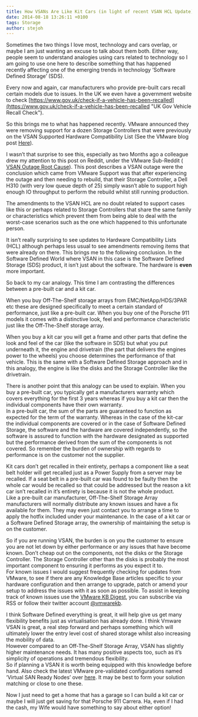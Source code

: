 ```yaml
---
title: How VSANs Are Like Kit Cars (in light of recent VSAN HCL Update)
date: 2014-08-18 13:26:11 +0100
tags: Storage
author: stejoh
---
```


Sometimes the two things I love most, technology and cars overlap, or maybe I am just wanting an excuse to talk about them both. Either way, people seem to understand analogies using cars related to technology so I am going to use one here to describe something that has happened recently affecting one of the emerging trends in technology ‘Software Defined Storage’ (SDS).

Every now and again, car manufacturers who provide pre-built cars recall certain models due to issues. In the UK we even have a government website to check [https://www.gov.uk/check-if-a-vehicle-has-been-recalled](https://www.gov.uk/check-if-a-vehicle-has-been-recalled "UK Gov Vehicle Recall Check").

So this brings me to what has happened recently. VMware announced they were removing support for a dozen Storage Controllers that were previously on the VSAN Supported Hardware Compatibility List (See the VMware blog post [Here](http://blogs.vmware.com/kb/2014/08/alert-storage-controllers-virtual-san-longer-supported.html "VSAN Storage Controllers No Longer Supported")).

I wasn’t that surprise to see this, especially as two Months ago a colleague drew my attention to this post on Reddit, under the VMware Sub-Reddit ( [VSAN Outage Root Cause](http://www.reddit.com/r/vmware/comments/2799p4/root_cause_analysis_of_my_vsan_outage/ "VSAN Outage")). This post describes a VSAN outage were the conclusion which came from VMware Support was that after experiencing the outage and then needing to rebuild, that their Storage Controller, a Dell H310 (with very low queue depth of 25) simply wasn’t able to support high enough IO throughput to perform the rebuild whilst still running production.

The amendments to the VSAN HCL are no doubt related to support cases like this or perhaps related to Storage Controllers that share the same family or characteristics which prevent them from being able to deal with the worst-case scenarios such as the one which happened to this unfortunate person.

It isn’t really surprising to see updates to Hardware Compatibility Lists (HCL) although perhaps less usual to see amendments removing items that were already on there. This brings me to the following conclusion. In the Software Defined World where VSAN in this case is the Software Defined Storage (SDS) product, it isn’t just about the software. The hardware is **even** more important.

So back to my car analogy. This time I am contrasting the differences between a pre-built car and a kit car.

When you buy Off-The-Shelf storage arrays from EMC/NetApp/HDS/3PAR etc these are designed specifically to meet a certain standard of performance, just like a pre-built car. When you buy one of the Porsche 911 models it comes with a distinctive look, feel and performance characteristic just like the Off-The-Shelf storage array.

When you buy a kit car you will get a frame and other parts that define the look and feel of the car (like the software in SDS) but what you put underneath it, the engine and drivetrain (the part that delivers the engines power to the wheels) you choose determines the performance of that vehicle. This is the same with a Software Defined Storage approach and in this analogy, the engine is like the disks and the Storage Controller like the drivetrain.

There is another point that this analogy can be used to explain. When you buy a pre-built car, you typically get a manufacturers warranty which covers everything for the first 3 years whereas if you buy a kit car then the individual components have their own warranty.  
In a pre-built car, the sum of the parts are guaranteed to function as expected for the term of the warranty. Whereas in the case of the kit-car the individual components are covered or in the case of Software Defined Storage, the software and the hardware are covered independently, so the software is assured to function with the hardware designated as supported but the performance derived from the sum of the components is not covered. So remember the burden of ownership with regards to performance is on the customer not the supplier.

Kit cars don’t get recalled in their entirety, perhaps a component like a seat belt holder will get recalled just as a Power Supply from a server may be recalled. If a seat belt in a pre-built car was found to be faulty then the whole car would be recalled so that could be addressed but the reason a kit car isn’t recalled in it’s entirety is because it is not the whole product.  
Like a pre-built car manufacturer, Off-The-Shelf Storage Array manufacturers will normally distribute any known issues and have a fix available for them. They may even just contact you to arrange a time to apply the hotfix included under your maintenance. In the case of a kit car or a Software Defined Storage array, the ownership of maintaining the setup is on the customer.

So if you are running VSAN, the burden is on you the customer to ensure you are not let down by either performance or any issues that have become known. Don’t cheap out on the components, not the disks or the Storage Controller. The Storage Controller other than the disks is probably the most important component to ensuring it performs as you expect it to.  
For known issues I would suggest frequently checking for updates from VMware, to see if there are any Knowledge Base articles specific to your hardware configuration and then arrange to upgrade, patch or amend your setup to address the issues with it as soon as possible. To assist in keeping track of known issues use the [VMware KB Digest](http://blogs.vmware.com/kbdigest/ "KBDigest"), you can subscribe via RSS or follow their twitter account [@vmwarekb](https://twitter.com/vmwarekb "VMwareKB Twitter").

I think Software Defined everything is great, it will help give us get many flexibility benefits just as virtualisation has already done. I think Vmware VSAN is great, a real step forward and perhaps something which will ultimately lower the entry level cost of shared storage whilst also increasing the mobility of data.  
However compared to an Off-The-Shelf Storage Array, VSAN has slightly higher maintenance needs. It has many positive aspects too, such as it’s simplicity of operations and tremendous flexibility.  
So if planning a VSAN it is worth being equipped with this knowledge before hand. Also check the latest VMware pre-validated configurations named ‘Virtual SAN Ready Nodes’ over [here](http://partnerweb.vmware.com/programs/vsan/Virtual%20SAN%20Ready%20Nodes.pdf "VSAN Ready Nodes"). It may be best to form your solution matching or close to one these.

Now I just need to get a home that has a garage so I can build a kit car or maybe I will just get saving for that Porsche 911 Carrera. Ha, even if I had the cash, my Wife would have something to say about either option!
